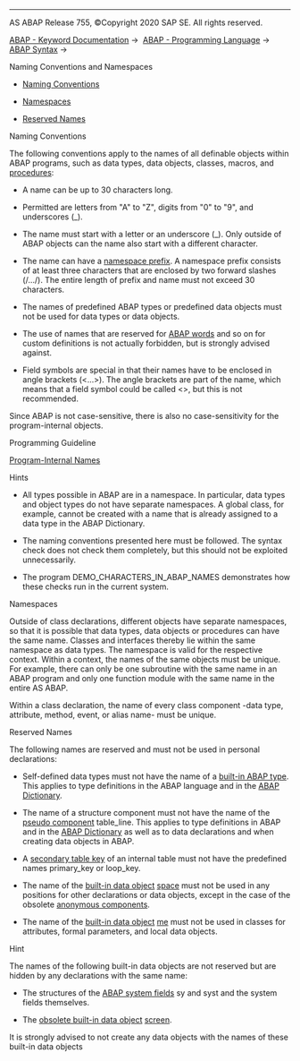   

* * *

AS ABAP Release 755, ©Copyright 2020 SAP SE. All rights reserved.

[ABAP - Keyword Documentation](javascript:call_link\('abenabap.htm'\)) →  [ABAP - Programming Language](javascript:call_link\('abenabap_reference.htm'\)) →  [ABAP Syntax](javascript:call_link\('abenabap_syntax.htm'\)) → 

Naming Conventions and Namespaces

-   [Naming Conventions](#@@ITOC@@ABENNAMING_CONVENTIONS_1)

-   [Namespaces](#@@ITOC@@ABENNAMING_CONVENTIONS_2)

-   [Reserved Names](#@@ITOC@@ABENNAMING_CONVENTIONS_3)

Naming Conventions

The following conventions apply to the names of all definable objects within ABAP programs, such as data types, data objects, classes, macros, and [procedures](javascript:call_link\('abenprocedure_glosry.htm'\) "Glossary Entry"):

-   A name can be up to 30 characters long.

-   Permitted are letters from "A" to "Z", digits from "0" to "9", and underscores (\_).

-   The name must start with a letter or an underscore (\_). Only outside of ABAP objects can the name also start with a different character.

-   The name can have a [namespace prefix](javascript:call_link\('abenname_space_prefix_glosry.htm'\) "Glossary Entry"). A namespace prefix consists of at least three characters that are enclosed by two forward slashes (/.../). The entire length of prefix and name must not exceed 30 characters.

-   The names of predefined ABAP types or predefined data objects must not be used for data types or data objects.

-   The use of names that are reserved for [ABAP words](javascript:call_link\('abenabap_words.htm'\)) and so on for custom definitions is not actually forbidden, but is strongly advised against.

-   Field symbols are special in that their names have to be enclosed in angle brackets (<...>). The angle brackets are part of the name, which means that a field symbol could be called <>, but this is not recommended.

Since ABAP is not case-sensitive, there is also no case-sensitivity for the program-internal objects.

Programming Guideline

[Program-Internal Names](javascript:call_link\('abenprog_intern_names_guidl.htm'\) "Guideline")

Hints

-   All types possible in ABAP are in a namespace. In particular, data types and object types do not have separate namespaces. A global class, for example, cannot be created with a name that is already assigned to a data type in the ABAP Dictionary.

-   The naming conventions presented here must be followed. The syntax check does not check them completely, but this should not be exploited unnecessarily.

-   The program DEMO\_CHARACTERS\_IN\_ABAP\_NAMES demonstrates how these checks run in the current system.

Namespaces

Outside of class declarations, different objects have separate namespaces, so that it is possible that data types, data objects or procedures can have the same name. Classes and interfaces thereby lie within the same namespace as data types. The namespace is valid for the respective context. Within a context, the names of the same objects must be unique. For example, there can only be one subroutine with the same name in an ABAP program and only one function module with the same name in the entire AS ABAP.

Within a class declaration, the name of every class component -data type, attribute, method, event, or alias name- must be unique.

Reserved Names

The following names are reserved and must not be used in personal declarations:

-   Self-defined data types must not have the name of a [built-in ABAP type](javascript:call_link\('abenbuilt_in_types_complete.htm'\)). This applies to type definitions in the ABAP language and in the [ABAP Dictionary](javascript:call_link\('abenabap_dictionary_glosry.htm'\) "Glossary Entry").

-   The name of a structure component must not have the name of the [pseudo component](javascript:call_link\('abenpseudo_component_glosry.htm'\) "Glossary Entry") table\_line. This applies to type definitions in ABAP and in the [ABAP Dictionary](javascript:call_link\('abenabap_dictionary_glosry.htm'\) "Glossary Entry") as well as to data declarations and when creating data objects in ABAP.

-   A [secondary table key](javascript:call_link\('abensecondary_table_key_glosry.htm'\) "Glossary Entry") of an internal table must not have the predefined names primary\_key or loop\_key.

-   The name of the [built-in data object](javascript:call_link\('abenbuilt_in_objects.htm'\)) [space](javascript:call_link\('abenspace.htm'\)) must not be used in any positions for other declarations or data objects, except in the case of the obsolete [anonymous components](javascript:call_link\('abenanonymous_components.htm'\)).

-   The name of the [built-in data object](javascript:call_link\('abenbuilt_in_objects.htm'\)) [me](javascript:call_link\('abenme.htm'\)) must not be used in classes for attributes, formal parameters, and local data objects.

Hint

The names of the following built-in data objects are not reserved but are hidden by any declarations with the same name:

-   The structures of the [ABAP system fields](javascript:call_link\('abensystem_fields.htm'\)) sy and syst and the system fields themselves.

-   The [obsolete built-in data object](javascript:call_link\('abenbuilt_in_obsolete.htm'\)) [screen](javascript:call_link\('abenscreen_structure_obsolete.htm'\)).

It is strongly advised to not create any data objects with the names of these built-in data objects
